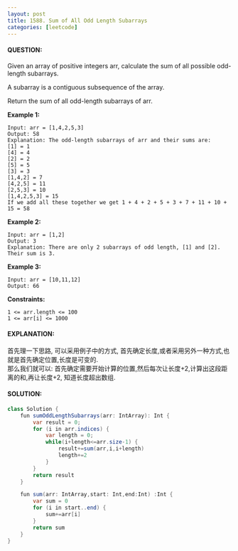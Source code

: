 ```yaml
---
layout: post
title: 1588. Sum of All Odd Length Subarrays
categories: [leetcode]
---
```

#### QUESTION:
Given an array of positive integers arr, calculate the sum of all possible odd-length subarrays.

A subarray is a contiguous subsequence of the array.

Return the sum of all odd-length subarrays of arr.

 

__Example 1:__
```
Input: arr = [1,4,2,5,3]
Output: 58
Explanation: The odd-length subarrays of arr and their sums are:
[1] = 1
[4] = 4
[2] = 2
[5] = 5
[3] = 3
[1,4,2] = 7
[4,2,5] = 11
[2,5,3] = 10
[1,4,2,5,3] = 15
If we add all these together we get 1 + 4 + 2 + 5 + 3 + 7 + 11 + 10 + 15 = 58
```
__Example 2:__
```
Input: arr = [1,2]
Output: 3
Explanation: There are only 2 subarrays of odd length, [1] and [2]. Their sum is 3.
```
__Example 3:__
```
Input: arr = [10,11,12]
Output: 66
 ```

__Constraints:__
```
1 <= arr.length <= 100
1 <= arr[i] <= 1000
```
#### EXPLANATION:
首先理一下思路, 可以采用例子中的方式, 首先确定长度,或者采用另外一种方式,也就是首先确定位置,长度是可变的.  
那么我们就可以: 首先确定需要开始计算的位置,然后每次让长度+2,计算出这段距离的和,再让长度+2, 知道长度超出数组.
#### SOLUTION:
```java
class Solution {
    fun sumOddLengthSubarrays(arr: IntArray): Int {
        var result = 0;
        for (i in arr.indices) {
            var length = 0;
            while(i+length<=arr.size-1) {
                result+=sum(arr,i,i+length)
                length+=2
            }
        }
        return result
    }

    fun sum(arr: IntArray,start: Int,end:Int) :Int {
        var sum = 0
        for (i in start..end) {
            sum+=arr[i]
        }
        return sum
    }
}
```
